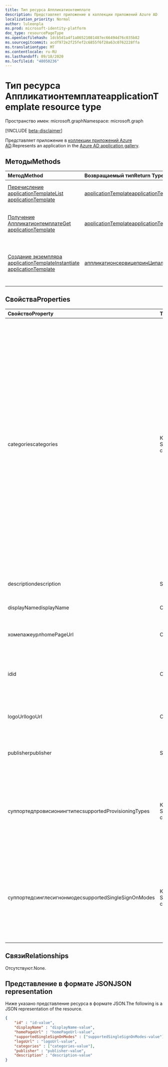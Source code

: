 ```yaml
---
title: Тип ресурса Аппликатионтемплате
description: Представляет приложение в коллекции приложений Azure AD
localization_priority: Normal
author: luleonpla
ms.prod: microsoft-identity-platform
doc_type: resourcePageType
ms.openlocfilehash: 1dcb5d1a4f1a86521081487ec66494d76c035b82
ms.sourcegitcommit: acdf972e2f25fef2c6855f6f28a63c0762228ffa
ms.translationtype: MT
ms.contentlocale: ru-RU
ms.lasthandoff: 09/18/2020
ms.locfileid: "48050236"
---
```

# <a name="applicationtemplate-resource-type"></a><span data-ttu-id="a0a0a-103">Тип ресурса Аппликатионтемплате</span><span class="sxs-lookup"><span data-stu-id="a0a0a-103">applicationTemplate resource type</span></span>

<span data-ttu-id="a0a0a-104">Пространство имен: microsoft.graph</span><span class="sxs-lookup"><span data-stu-id="a0a0a-104">Namespace: microsoft.graph</span></span>

[!INCLUDE [beta-disclaimer](../../includes/beta-disclaimer.md)]

<span data-ttu-id="a0a0a-105">Представляет приложение в [коллекции приложений Azure AD](/azure/active-directory/saas-apps/tutorial-list).</span><span class="sxs-lookup"><span data-stu-id="a0a0a-105">Represents an application in the [Azure AD application gallery](/azure/active-directory/saas-apps/tutorial-list).</span></span>

## <a name="methods"></a><span data-ttu-id="a0a0a-106">Методы</span><span class="sxs-lookup"><span data-stu-id="a0a0a-106">Methods</span></span>

| <span data-ttu-id="a0a0a-107">Метод</span><span class="sxs-lookup"><span data-stu-id="a0a0a-107">Method</span></span>       | <span data-ttu-id="a0a0a-108">Возвращаемый тип</span><span class="sxs-lookup"><span data-stu-id="a0a0a-108">Return Type</span></span> | <span data-ttu-id="a0a0a-109">Описание</span><span class="sxs-lookup"><span data-stu-id="a0a0a-109">Description</span></span> |
|:-------------|:------------|:------------|
|[<span data-ttu-id="a0a0a-110">Перечисление applicationTemplate</span><span class="sxs-lookup"><span data-stu-id="a0a0a-110">List applicationTemplate</span></span>](../api/applicationtemplate-list.md)|[<span data-ttu-id="a0a0a-111">applicationTemplate</span><span class="sxs-lookup"><span data-stu-id="a0a0a-111">applicationTemplate</span></span>](applicationtemplate.md)|<span data-ttu-id="a0a0a-112">Получение списка объектов Аппликатионтемплате.</span><span class="sxs-lookup"><span data-stu-id="a0a0a-112">Retrieve a list of applicationTemplate objects.</span></span>|
| [<span data-ttu-id="a0a0a-113">Получение Аппликатионтемплате</span><span class="sxs-lookup"><span data-stu-id="a0a0a-113">Get applicationTemplate</span></span>](../api/applicationtemplate-get.md) | [<span data-ttu-id="a0a0a-114">applicationTemplate</span><span class="sxs-lookup"><span data-stu-id="a0a0a-114">applicationTemplate</span></span>](applicationtemplate.md) | <span data-ttu-id="a0a0a-115">Чтение свойств и связей объекта Аппликатионтемплате.</span><span class="sxs-lookup"><span data-stu-id="a0a0a-115">Read properties and relationships of applicationTemplate object.</span></span> |
|[<span data-ttu-id="a0a0a-116">Создание экземпляра applicationTemplate</span><span class="sxs-lookup"><span data-stu-id="a0a0a-116">Instantiate applicationTemplate</span></span>](../api/applicationtemplate-instantiate.md)|[<span data-ttu-id="a0a0a-117">аппликатионсервицепринЦипал</span><span class="sxs-lookup"><span data-stu-id="a0a0a-117">applicationServicePrincipal</span></span>](applicationserviceprincipal.md)| <span data-ttu-id="a0a0a-118">Добавьте экземпляр приложения из коллекции приложений Azure AD в ваш каталог.</span><span class="sxs-lookup"><span data-stu-id="a0a0a-118">Add an instance of an application from the Azure AD application gallery into your directory.</span></span>|


## <a name="properties"></a><span data-ttu-id="a0a0a-119">Свойства</span><span class="sxs-lookup"><span data-stu-id="a0a0a-119">Properties</span></span>

| <span data-ttu-id="a0a0a-120">Свойство</span><span class="sxs-lookup"><span data-stu-id="a0a0a-120">Property</span></span>     | <span data-ttu-id="a0a0a-121">Тип</span><span class="sxs-lookup"><span data-stu-id="a0a0a-121">Type</span></span>        | <span data-ttu-id="a0a0a-122">Описание</span><span class="sxs-lookup"><span data-stu-id="a0a0a-122">Description</span></span> |
|:-------------|:------------|:------------|
|<span data-ttu-id="a0a0a-123">categories</span><span class="sxs-lookup"><span data-stu-id="a0a0a-123">categories</span></span>|<span data-ttu-id="a0a0a-124">Коллекция String</span><span class="sxs-lookup"><span data-stu-id="a0a0a-124">String collection</span></span>|<span data-ttu-id="a0a0a-125">Список категорий для приложения.</span><span class="sxs-lookup"><span data-stu-id="a0a0a-125">The list of categories for the application.</span></span> <span data-ttu-id="a0a0a-126">Поддерживаются следующие значения:,,,,,,,,,, `Collaboration` `Business Management` `Consumer` `Content management` `CRM` `Data services` `Developer services` `E-commerce` `Education` `ERP` `Finance` `Health` , `Human resources` , `IT infrastructure` , `Mail` `Management` `Marketing` `Media` `Productivity` `Project management` `Telecommunications` `Tools, Travel` `Web design & hosting` ,,,,,,,,,,,,,, и.</span><span class="sxs-lookup"><span data-stu-id="a0a0a-126">Supported values can be: `Collaboration`, `Business Management`, `Consumer`,`Content management`, `CRM`, `Data services`, `Developer services`, `E-commerce`, `Education`, `ERP`, `Finance`, `Health`, `Human resources`, `IT infrastructure`, `Mail`, `Management`, `Marketing`, `Media`, `Productivity`, `Project management`, `Telecommunications`, `Tools, Travel`, and `Web design & hosting`.</span></span>|
|<span data-ttu-id="a0a0a-127">description</span><span class="sxs-lookup"><span data-stu-id="a0a0a-127">description</span></span>|<span data-ttu-id="a0a0a-128">String</span><span class="sxs-lookup"><span data-stu-id="a0a0a-128">String</span></span>|<span data-ttu-id="a0a0a-129">Описание приложения.</span><span class="sxs-lookup"><span data-stu-id="a0a0a-129">A description of the application.</span></span>|
|<span data-ttu-id="a0a0a-130">displayName</span><span class="sxs-lookup"><span data-stu-id="a0a0a-130">displayName</span></span>|<span data-ttu-id="a0a0a-131">Строка</span><span class="sxs-lookup"><span data-stu-id="a0a0a-131">String</span></span>|<span data-ttu-id="a0a0a-132">Имя приложения.</span><span class="sxs-lookup"><span data-stu-id="a0a0a-132">The name of the application.</span></span>|
|<span data-ttu-id="a0a0a-133">хомепажеурл</span><span class="sxs-lookup"><span data-stu-id="a0a0a-133">homePageUrl</span></span>|<span data-ttu-id="a0a0a-134">Строка</span><span class="sxs-lookup"><span data-stu-id="a0a0a-134">String</span></span>|<span data-ttu-id="a0a0a-135">URL-адрес домашней страницы приложения.</span><span class="sxs-lookup"><span data-stu-id="a0a0a-135">The home page URL of the application.</span></span>|
|<span data-ttu-id="a0a0a-136">id</span><span class="sxs-lookup"><span data-stu-id="a0a0a-136">id</span></span>|<span data-ttu-id="a0a0a-137">Строка</span><span class="sxs-lookup"><span data-stu-id="a0a0a-137">String</span></span>| <span data-ttu-id="a0a0a-138">Уникальный идентификатор приложения.</span><span class="sxs-lookup"><span data-stu-id="a0a0a-138">Unique identifier for the application.</span></span> <span data-ttu-id="a0a0a-139">Только для чтения.</span><span class="sxs-lookup"><span data-stu-id="a0a0a-139">Read-only.</span></span>|
|<span data-ttu-id="a0a0a-140">logoUrl</span><span class="sxs-lookup"><span data-stu-id="a0a0a-140">logoUrl</span></span>|<span data-ttu-id="a0a0a-141">Строка</span><span class="sxs-lookup"><span data-stu-id="a0a0a-141">String</span></span>|<span data-ttu-id="a0a0a-142">URL-адрес для получения логотипа для этого приложения.</span><span class="sxs-lookup"><span data-stu-id="a0a0a-142">The URL to get the logo for this application.</span></span>|
|<span data-ttu-id="a0a0a-143">publisher</span><span class="sxs-lookup"><span data-stu-id="a0a0a-143">publisher</span></span>|<span data-ttu-id="a0a0a-144">String</span><span class="sxs-lookup"><span data-stu-id="a0a0a-144">String</span></span>|<span data-ttu-id="a0a0a-145">Имя издателя для этого приложения.</span><span class="sxs-lookup"><span data-stu-id="a0a0a-145">The name of the publisher for this application.</span></span>|
|<span data-ttu-id="a0a0a-146">суппортедпровисионингтипес</span><span class="sxs-lookup"><span data-stu-id="a0a0a-146">supportedProvisioningTypes</span></span>|<span data-ttu-id="a0a0a-147">Коллекция String</span><span class="sxs-lookup"><span data-stu-id="a0a0a-147">String collection</span></span>|<span data-ttu-id="a0a0a-148">Список режимов подготовки, поддерживаемых этим приложением.</span><span class="sxs-lookup"><span data-stu-id="a0a0a-148">The list of provisioning modes supported by this application.</span></span> <span data-ttu-id="a0a0a-149">Единственное допустимое значение: `sync` .</span><span class="sxs-lookup"><span data-stu-id="a0a0a-149">The only valid value is `sync`.</span></span>|
|<span data-ttu-id="a0a0a-150">суппортедсинглесигнонмодес</span><span class="sxs-lookup"><span data-stu-id="a0a0a-150">supportedSingleSignOnModes</span></span>|<span data-ttu-id="a0a0a-151">Коллекция String</span><span class="sxs-lookup"><span data-stu-id="a0a0a-151">String collection</span></span>|<span data-ttu-id="a0a0a-152">Список режимов единого входа, поддерживаемых этим приложением.</span><span class="sxs-lookup"><span data-stu-id="a0a0a-152">The list of single sign-on modes supported by this application.</span></span> <span data-ttu-id="a0a0a-153">Поддерживаемые значения: `password` ,, `saml` `external` и `oidc` .</span><span class="sxs-lookup"><span data-stu-id="a0a0a-153">The supported values are `password`, `saml`, `external`, and `oidc`.</span></span>|

## <a name="relationships"></a><span data-ttu-id="a0a0a-154">Связи</span><span class="sxs-lookup"><span data-stu-id="a0a0a-154">Relationships</span></span>

<span data-ttu-id="a0a0a-155">Отсутствуют.</span><span class="sxs-lookup"><span data-stu-id="a0a0a-155">None.</span></span>

## <a name="json-representation"></a><span data-ttu-id="a0a0a-156">Представление в формате JSON</span><span class="sxs-lookup"><span data-stu-id="a0a0a-156">JSON representation</span></span>

<span data-ttu-id="a0a0a-157">Ниже указано представление ресурса в формате JSON.</span><span class="sxs-lookup"><span data-stu-id="a0a0a-157">The following is a JSON representation of the resource.</span></span>

<!-- {
  "blockType": "resource",
  "optionalProperties": [

  ],
  "@odata.type": "microsoft.graph.applicationTemplate",
  "baseType": "",
  "keyProperty": "id"
}-->

```json
{
    "id" : "id-value",
    "displayName" : "displayName-value",
    "homePageUrl" : "homePageUrl-value",
    "supportedSingleSignOnModes" : ["supportedSingleSignOnModes-value"],
    "logoUrl" : "logoUrl-value",
    "categories" : ["categories-value"],
    "publisher" : "publisher-value",
    "description" : "description-value"
}
```

<!-- uuid: 16cd6b66-4b1a-43a1-adaf-3a886856ed98
2019-02-04 14:57:30 UTC -->
<!-- {
  "type": "#page.annotation",
  "description": "applicationTemplate resource",
  "keywords": "",
  "section": "documentation",
  "tocPath": ""
}-->


